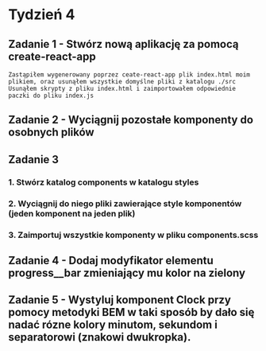 # Tydzień 4

## Zadanie 1 - Stwórz nową aplikację za pomocą create-react-app

`Zastąpiłem wygenerowany poprzez ceate-react-app plik index.html moim plikiem, oraz usunąłem wszystkie domyślne pliki z katalogu ./src`
`Usunąłem skrypty z pliku index.html i zaimportowałem odpowiednie paczki do pliku index.js`

## Zadanie 2 - Wyciągnij pozostałe komponenty do osobnych plików

## Zadanie 3 
### 1. Stwórz katalog components w katalogu styles
### 2. Wyciągnij do niego pliki zawierające style komponentów (jeden komponent na jeden plik)
### 3. Zaimportuj wszystkie komponenty w pliku components.scss

## Zadanie 4 - Dodaj modyfikator elementu progress__bar zmieniający mu kolor na zielony 
## Zadanie 5 - Wystyluj komponent Clock przy pomocy metodyki BEM w taki sposób by dało się nadać rózne kolory minutom, sekundom i separatorowi (znakowi dwukropka).